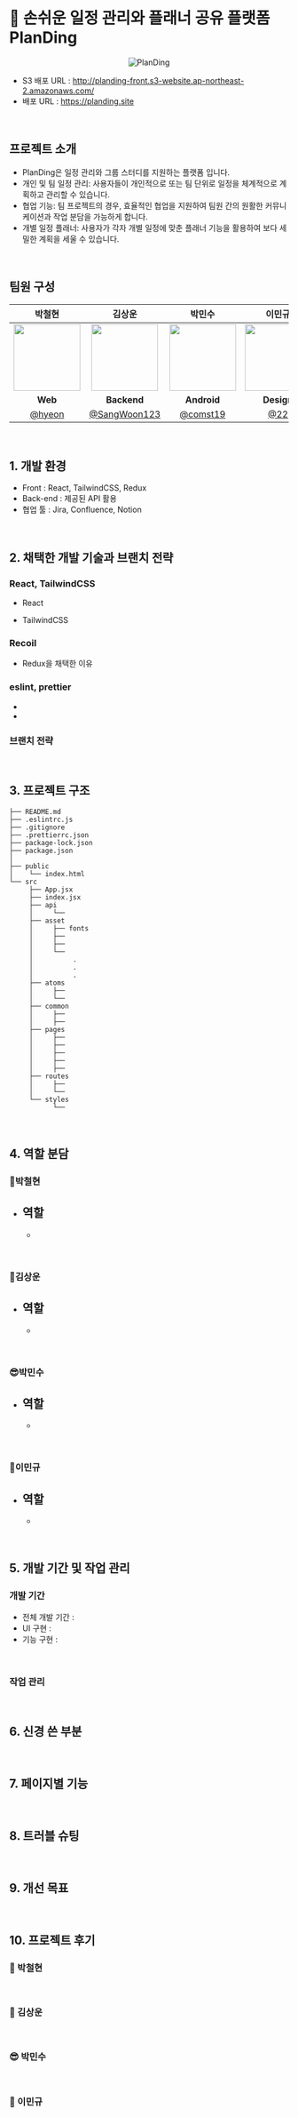 # 📖 손쉬운 일정 관리와 플래너 공유 플랫폼 PlanDing
<div align="center">

![PlanDing](https://github.com/user-attachments/assets/63bda6b3-45d4-4e55-9a5a-47829b9bebc0)

</div>

- S3 배포 URL : http://planding-front.s3-website.ap-northeast-2.amazonaws.com/
- 배포 URL : https://planding.site

<br>

## 프로젝트 소개

- PlanDing은 일정 관리와 그룹 스터디를 지원하는 플랫폼 입니다.
- 개인 및 팀 일정 관리: 사용자들이 개인적으로 또는 팀 단위로 일정을 체계적으로 계획하고 관리할 수 있습니다.
- 협업 기능: 팀 프로젝트의 경우, 효율적인 협업을 지원하여 팀원 간의 원활한 커뮤니케이션과 작업 분담을 가능하게 합니다.
- 개별 일정 플래너: 사용자가 각자 개별 일정에 맞춘 플래너 기능을 활용하여 보다 세밀한 계획을 세울 수 있습니다.


<br>

## 팀원 구성

<div align="center">


|                                     박철현                                     |                                     김상운                                      |                                    박민수                                    |                                    이민규                                    |
| :----------------------------------------------------------------------------: | :-----------------------------------------------------------------------------: | :--------------------------------------------------------------------------: | :--------------------------------------------------------------------------: |
| <img src="https://github.com/user-attachments/assets/b6afafac-bed6-4c35-acb0-7e588fa9d0cb" width="120" /> | <img src="https://github.com/user-attachments/assets/b6afafac-bed6-4c35-acb0-7e588fa9d0cb" width="120" /> | <img src="https://github.com/user-attachments/assets/b6afafac-bed6-4c35-acb0-7e588fa9d0cb" width="120"> | <img src="https://github.com/user-attachments/assets/b6afafac-bed6-4c35-acb0-7e588fa9d0cb" width="120"> |
|                                     **Web**                                     |                                     **Backend**                                      |                                    **Android**                                    |                                    **Design**                                    |
|                    [@hyeon](https://github.com/play3step)                    |                    [@SangWoon123](https://github.com/SangWoon123)                     |                   [@comst19](https://github.com/comst19)                   |                [@22](https://github.com/)                |
</div>

<br>

## 1. 개발 환경

- Front : React, TailwindCSS, Redux
- Back-end : 제공된 API 활용
- 협업 툴 : Jira, Confluence, Notion

<br>

## 2. 채택한 개발 기술과 브랜치 전략

### React, TailwindCSS

- React

- TailwindCSS
    
### Recoil

- Redux을 채택한 이유

### eslint, prettier

- 
- 

### 브랜치 전략


<br>

## 3. 프로젝트 구조

```
├── README.md
├── .eslintrc.js
├── .gitignore
├── .prettierrc.json
├── package-lock.json
├── package.json
│
├── public
│    └── index.html
└── src
     ├── App.jsx
     ├── index.jsx
     ├── api
     │     └── 
     ├── asset
     │     ├── fonts
     │     ├── 
     │     ├── 
     │     └── 
     │          .
     │          .
     │          .
     ├── atoms
     │     ├── 
     │     └── 
     ├── common
     │     ├── 
     │     ├── 
     ├── pages
     │     ├── 
     │     ├── 
     │     ├── 
     │     ├── 
     │     ├── 
     ├── routes
     │     ├── 
     │     └── 
     └── styles
           └──
```

<br>

## 4. 역할 분담

### 🍊박철현

- **역할**
    - 
    - 


<br>
    
### 👻김상운

- **역할**
    - 
    - 


<br>

### 😎박민수

- **역할**
    - 
    - 

<br>

### 🐬이민규

- **역할**
    - 
    - 

<br>

## 5. 개발 기간 및 작업 관리

### 개발 기간

- 전체 개발 기간 : 
- UI 구현 : 
- 기능 구현 : 
<br>

### 작업 관리


<br>

## 6. 신경 쓴 부분

<br>

## 7. 페이지별 기능


<br>



## 8. 트러블 슈팅

<br>

## 9. 개선 목표

<br>

## 10. 프로젝트 후기

### 🍊 박철현


<br>

### 👻 김상운


<br>

### 😎 박민수

<br>

### 🐬 이민규
